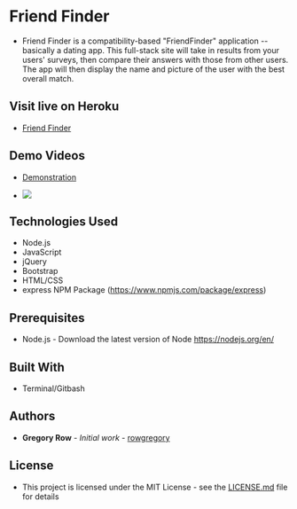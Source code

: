 # Friend Finder

 * Friend Finder is a compatibility-based "FriendFinder" application -- basically a dating app. This full-stack site will take in results from your users' surveys, then compare their answers with those from other users. The app will then display the name and picture of the user with the best overall match.

## Visit live on Heroku

  * [Friend Finder](https://friendfindergr.herokuapp.com/)


     
## Demo Videos

 * [Demonstration](https://youtu.be/Ref_fu8HHno)

 * ![](/images/Friend-Finder_gif.gif?raw=true)
 
## Technologies Used

 * Node.js
 * JavaScript
 * jQuery
 * Bootstrap
 * HTML/CSS
 * express NPM Package (https://www.npmjs.com/package/express)
 

## Prerequisites

 - Node.js - Download the latest version of Node https://nodejs.org/en/
 

## Built With

 * Terminal/Gitbash
 

## Authors

 * **Gregory Row** - *Initial work* - [rowgregory](https://github.com/rowgregory)

## License

 * This project is licensed under the MIT License - see the [LICENSE.md](LICENSE.md) file for details